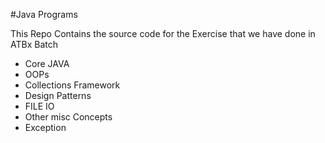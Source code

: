 #Java Programs

This Repo Contains the source code for the Exercise that we have done in
ATBx Batch

- Core JAVA
- OOPs
- Collections Framework
- Design Patterns
- FILE IO
- Other misc Concepts
- Exception